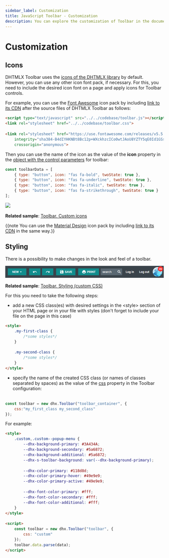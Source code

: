 ```yaml
---
sidebar_label: Customization
title: JavaScript Toolbar - Customization 
description: You can explore the customization of Toolbar in the documentation of the DHTMLX JavaScript UI library. Browse developer guides and API reference, try out code examples and live demos, and download a free 30-day evaluation version of DHTMLX Suite.
---
```


# Customization

## Icons

DHTMLX Toolbar uses the [icons of the DHTMLX library](helpers/icon.md) by default. However, you can use any other icon font pack, if necessary. For this, you need to include the desired icon font on 
a page and apply icons for Toolbar controls.

For example, you can use the [Font Awesome](https://fontawesome.com/) icon pack by including [link to its CDN](https://fontawesome.com/how-to-use/on-the-web/setup/getting-started?using=web-fonts-with-css) 
after the source files of DHTMLX Toolbar as follows:

~~~html
<script type="text/javascript" src="../../codebase/toolbar.js"></script>
<link rel="stylesheet" href="../../codebase/toolbar.css">

<link rel="stylesheet" href="https://use.fontawesome.com/releases/v5.5.0/css/all.css" 
    integrity="sha384-B4dIYHKNBt8Bc12p+WXckhzcICo0wtJAoU8YZTY5qE0Id1GSseTk6S+L3BlXeVIU" 
    crossorigin="anonymous">
~~~

Then you can use the name of the icon as the value of the **icon** property in the [object with the control parameters](toolbar/load_data.md#json-format-templates) for toolbar:

~~~js
const toolbarData = [
    { type: "button", icon: "fas fa-bold", twoState: true },
    { type: "button", icon: "fas fa-underline", twoState: true },
    { type: "button", icon: "fas fa-italic", twoState: true },
    { type: "button", icon: "fas fa-strikethrough", twoState: true }
];
~~~

![](../assets/toolbar/fa_icons.png)

**Related sample**: [Toolbar. Custom icons](https://snippet.dhtmlx.com/4aiwvow7)

{{note You can use the [Material Design](https://pictogrammers.com/library/mdi/?welcome) icon pack by including [link to its CDN](https://cdnjs.cloudflare.com/ajax/libs/MaterialDesign-Webfont/2.5.94/css/materialdesignicons.css) in the same way.}}

## Styling 

There is a possibility to make changes in the look and feel of a toolbar. 

![Styling Toolbar](../assets/toolbar/custom_style.png)

**Related sample**: [Toolbar. Styling (custom CSS)](https://snippet.dhtmlx.com/uekgjwsi)

For this you need to take the following steps:

- add a new CSS class(es) with desired settings in the &lt;style&gt; section of your HTML page or in your file with styles (don't forget to include your file on the page in this case)

~~~html
<style>
    .my-first-class {
        /*some styles*/
    }
    
    .my-second-class {
        /*some styles*/
    }
</style>
~~~

- specify the name of the created CSS class (or names of classes separated by spaces) as the value of the [css](toolbar/api/toolbar_css_config.md) property in the Toolbar configuration:

~~~js
 
const toolbar = new dhx.Toolbar("toolbar_container", {
    css:"my_first_class my_second_class"
});
~~~

For example:

~~~html
<style>
    .custom,.custom--popup-menu {
        --dhx-background-primary: #3A434A;
        --dhx-background-secondary: #5a6872;
        --dhx-background-additional: #5a6872;
        --dhx-s-toolbar-background: var(--dhx-background-primary);

        --dhx-color-primary: #118d8d;
        --dhx-color-primary-hover: #49e9e9;
        --dhx-color-primary-active: #49e9e9;

        --dhx-font-color-primary: #fff;
        --dhx-font-color-secondary: #fff;
        --dhx-font-color-additional: #fff;
    }
</style>

<script>
    const toolbar = new dhx.Toolbar("toolbar", {
        css: "custom"
    });
    toolbar.data.parse(data);
</script>
~~~